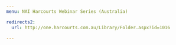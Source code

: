 ```yaml
---
menu: NAI Harcourts Webinar Series (Australia)

redirects2:
  url: http://one.harcourts.com.au/Library/Folder.aspx?id=1016

---
```

